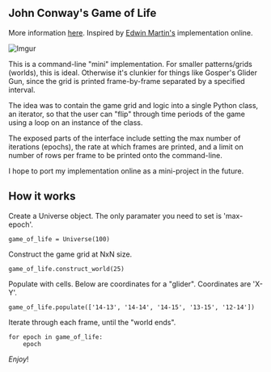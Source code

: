 ## John Conway's Game of Life

More information [here](https://en.wikipedia.org/wiki/Conway%27s_Game_of_Life).
Inspired by [Edwin Martin's](http://www.bitstorm.org/gameoflife/) implementation online.

![Imgur](http://i.imgur.com/0Haitkx.png)

This is a command-line "mini" implementation. For smaller patterns/grids (worlds),
this is ideal. Otherwise it's clunkier for things like Gosper's Glider Gun, since the
grid is printed frame-by-frame separated by a specified interval.

The idea was to contain the game grid and logic into a single Python class, an iterator, 
so that the user can "flip" through time periods of the game using a loop on an instance
of the class. 

The exposed parts of the interface include setting the max number of iterations (epochs), 
the rate at which frames are printed, and a limit on number of rows per frame 
to be printed onto the command-line.

I hope to port my implementation online as a mini-project in the future.

## How it works

Create a Universe object. The only paramater you need to set is 'max-epoch'.
``` 
game_of_life = Universe(100)
```

Construct the game grid at NxN size.
```
game_of_life.construct_world(25)
```

Populate with cells. Below are coordinates for a "glider". Coordinates are 'X-Y'.
```
game_of_life.populate(['14-13', '14-14', '14-15', '13-15', '12-14'])
```

Iterate through each frame, until the "world ends".
```
for epoch in game_of_life:
	epoch
```

_Enjoy_!
